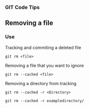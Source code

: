 ### GIT Code Tips

## Removing a file

### Use

Tracking and commiting a deleted file

```text
git rm <file>
```

Removing a file that you want to ignore

```text
git rm --cached <file>
```

Removing a directory from tracking
```text
git rm --cached -r <Directory>

git rm --cached -r exampledirectory/

```
